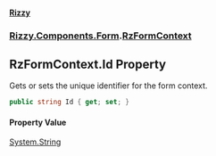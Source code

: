 #### [Rizzy](index.md 'index')
### [Rizzy.Components.Form](Rizzy.Components.Form.md 'Rizzy.Components.Form').[RzFormContext](Rizzy.Components.Form.RzFormContext.md 'Rizzy.Components.Form.RzFormContext')

## RzFormContext.Id Property

Gets or sets the unique identifier for the form context.

```csharp
public string Id { get; set; }
```

#### Property Value
[System.String](https://docs.microsoft.com/en-us/dotnet/api/System.String 'System.String')
